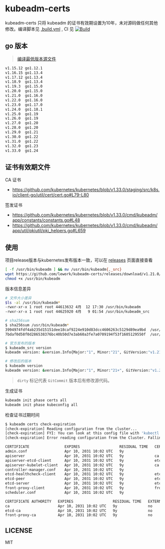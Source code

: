 # kubeadm-certs

kubeadm-certs 只将 kubeadm 的证书有效期设置为10年，未对源码做任何其他修改。编译脚本见 [.build.yml](.github/workflows/build.yml) , CI 见 
[![Build](https://github.com/lework/kubeadm-certs/actions/workflows/build.yml/badge.svg?branch=master)](https://github.com/lework/kubeadm-certs/actions/workflows/build.yml)


## go 版本

> [编译最低版本源文件](https://github.com/kubernetes/kubernetes/blob/70d3cc986aa8221cd1dfb1121852688902d3bf53/hack/lib/golang.sh#L554)

```bash
v1.15.12 go1.12.1
v1.16.15 go1.13.4
v1.17.12 go1.13.4
v1.18.9  go1.13.4
v1.19.3  go1.15.0
v1.20.0  go1.15.0
v1.21.0  go1.16.0
v1.22.0  go1.16.0
v1.23.0  go1.17.0
v1.24.0  go1.18.1
v1.25.0  go1.19
v1.26.0  go1.19
v1.27.0  go1.20
v1.28.0  go1.20
v1.29.0  go1.21
v1.30.0  go1.22
v1.31.0  go1.22
v1.32.0  go1.23
v1.33.0  go1.24
```

## 证书有效期文件

CA 证书

- https://github.com/kubernetes/kubernetes/blob/v1.33.0/staging/src/k8s.io/client-go/util/cert/cert.go#L79-L80

签发证书

- https://github.com/kubernetes/kubernetes/blob/v1.33.0/cmd/kubeadm/app/constants/constants.go#L48
- https://github.com/kubernetes/kubernetes/blob/v1.33.0/cmd/kubeadm/app/util/pkiutil/pki_helpers.go#L659

## 使用

项目release版本与kubernetes发布版本一致，可以在 [releases](https://github.com/lework/kubeadm-certs/releases) 页面直接查看

```bash
[ -f /usr/bin/kubeadm ] && mv /usr/bin/kubeadm{,_src}
wget https://github.com/lework/kubeadm-certs/releases/download/v1.21.0/kubeadm-linux-amd64 -O /usr/bin/kubeadm
chmod +x /usr/bin/kubeadm
```

版本信息差异

```bash
# 文件大小差异
$ls -al /usr/bin/kubeadm*
-rwxr-xr-x 1 root root 44613632 4月  12 17:30 /usr/bin/kubeadm
-rwxr-xr-x 1 root root 44625920 4月   9 01:54 /usr/bin/kubeadm_src

# sha256sum
$ sha256sum /usr/bin/kubeadm* 
3994974fdf4ab235d15151dee18caf9224e910d83dcc4606263c5129d89ea9bd  /usr/bin/kubeadm
7bdaf0d58f0d286538376bc40b50d7e3ab60a3fe7a0709194f53f1605129550f  /usr/bin/kubeadm_src

# 官方发布的版本
$ kubeadm_src version
kubeadm version: &version.Info{Major:"1", Minor:"21", GitVersion:"v1.21.0", GitCommit:"cb303e613a121a29364f75cc67d3d580833a7479", GitTreeState:"clean", BuildDate:"2021-04-08T16:30:03Z", GoVersion:"go1.16.1", Compiler:"gc", Platform:"linux/amd64"}

# 修改后的版本
$ kubeadm version
kubeadm version: &version.Info{Major:"1", Minor:"21+", GitVersion:"v1.21.0-dirty", GitCommit:"cb303e613a121a29364f75cc67d3d580833a7479", GitTreeState:"dirty", BuildDate:"2021-04-12T09:23:51Z", GoVersion:"go1.16.1", Compiler:"gc", Platform:"linux/amd64"}
```

> `dirty` 标记代表 `GitCommit` 版本后有修改源代码。

生成证书

```bash
kubeadm init phase certs all
kubeadm init phase kubeconfig all
```

检查证书过期时间

```bash
$ kubeadm certs check-expiration
[check-expiration] Reading configuration from the cluster...
[check-expiration] FYI: You can look at this config file with 'kubectl -n kube-system get cm kubeadm-config -o yaml'
[check-expiration] Error reading configuration from the Cluster. Falling back to default configuration

CERTIFICATE                EXPIRES                  RESIDUAL TIME   CERTIFICATE AUTHORITY   EXTERNALLY MANAGED
admin.conf                 Apr 10, 2031 10:02 UTC   9y                                      no      
apiserver                  Apr 10, 2031 10:02 UTC   9y              ca                      no      
apiserver-etcd-client      Apr 10, 2031 10:02 UTC   9y              etcd-ca                 no      
apiserver-kubelet-client   Apr 10, 2031 10:02 UTC   9y              ca                      no      
controller-manager.conf    Apr 10, 2031 10:02 UTC   9y                                      no      
etcd-healthcheck-client    Apr 10, 2031 10:02 UTC   9y              etcd-ca                 no      
etcd-peer                  Apr 10, 2031 10:02 UTC   9y              etcd-ca                 no      
etcd-server                Apr 10, 2031 10:02 UTC   9y              etcd-ca                 no      
front-proxy-client         Apr 10, 2031 10:02 UTC   9y              front-proxy-ca          no      
scheduler.conf             Apr 10, 2031 10:02 UTC   9y                                      no      

CERTIFICATE AUTHORITY   EXPIRES                  RESIDUAL TIME   EXTERNALLY MANAGED
ca                      Apr 10, 2031 10:02 UTC   9y              no      
etcd-ca                 Apr 10, 2031 10:02 UTC   9y              no      
front-proxy-ca          Apr 10, 2031 10:02 UTC   9y              no      
```

## LICENSE

MIT


